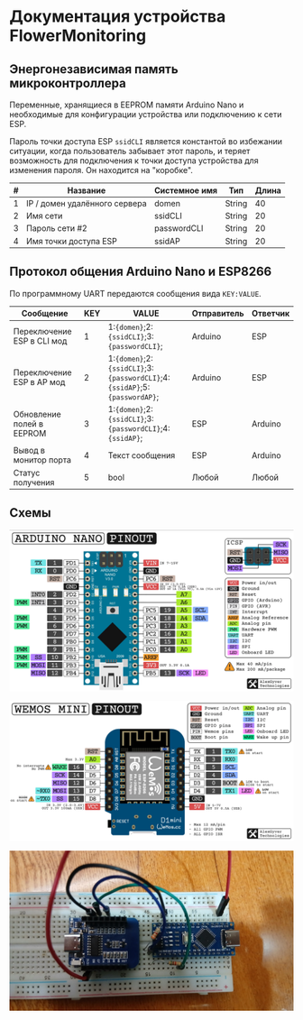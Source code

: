 # Документация устройства FlowerMonitoring 

## Энергонезависимая память микроконтроллера

Переменные, хранящиеся в EEPROM памяти Arduino Nano и необходимые для конфигурации устройства или подключению к сети ESP.

Пароль точки доступа ESP `ssidCLI` является константой во избежании ситуации, когда пользователь забывает этот пароль, и теряет возможность для подключения к точки доступа устройства для изменения пароля. Он находится на "коробке".

| # | Название | Системное имя | Тип | Длина |
|---|----------|---------------|-----|-------|
| 1 | IP / домен удалённого сервера | domen | String | 40 |
| 2 | Имя сети | ssidCLI | String | 20 |
| 3 | Пароль сети #2 | passwordCLI | String | 20 |
| 4 | Имя точки доступа ESP | ssidAP | String | 20 |

## Протокол общения Arduino Nano и ESP8266

По программному UART передаются сообщения вида `KEY:VALUE`.

| Сообщение | KEY | VALUE | Отправитель | Ответчик |
|-----------|-----|-------|-------------|----------|
| Переключение ESP в CLI мод | 1 | 1:`{domen}`;2:`{ssidCLI}`;3:`{passwordCLI}`; | Arduino | ESP |
| Переключение ESP в AP мод | 2 | 1:`{domen}`;2:`{ssidCLI}`;3:`{passwordCLI}`;4:`{ssidAP}`;5:`{passwordAP}`; | Arduino | ESP |
| Обновление полей в EEPROM | 3 | 1:`{domen}`;2:`{ssidCLI}`;3:`{passwordCLI}`;4:`{ssidAP}`; | ESP | Arduino |
| Вывод в монитор порта | 4 | Текст сообщения | ESP | Arduino |
| Статус получения | 5 | bool | Любой | Любой |

## Схемы

![Arduino Nano](images/nano.png)

![ESP8266](images/esp.png)

![Scheme](images/scheme.png)